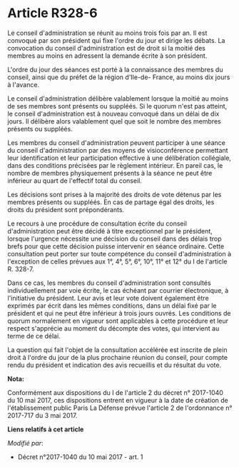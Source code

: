 # Article R328-6

Le conseil d'administration se réunit au moins trois fois par an. Il est convoqué par son président qui fixe l'ordre du jour
et dirige les débats. La convocation du conseil d'administration est de droit si la moitié des membres au moins en adressent
la demande écrite à son président.

L'ordre du jour des séances est porté à la connaissance des membres du conseil, ainsi que du préfet de la région d'Ile-de-
France, au moins dix jours à l'avance.

Le conseil d'administration délibère valablement lorsque la moitié au moins de ses membres sont présents ou suppléés. Si le
quorum n'est pas atteint, le conseil d'administration est à nouveau convoqué dans un délai de dix jours. Il délibère alors
valablement quel que soit le nombre des membres présents ou suppléés.

Les membres du conseil d'administration peuvent participer à une séance du conseil d'administration par des moyens de
visioconférence permettant leur identification et leur participation effective à une délibération collégiale, dans des
conditions précisées par le règlement intérieur. En pareil cas, le nombre de membres physiquement présents à la séance ne
peut être inférieur au quart de l'effectif total du conseil.

Les décisions sont prises à la majorité des droits de vote détenus par les membres présents ou suppléés. En cas de partage
égal des droits, les droits du président sont prépondérants.

Le recours à une procédure de consultation écrite du conseil d'administration peut être décidé à titre exceptionnel par le
président, lorsque l'urgence nécessite une décision du conseil dans des délais trop brefs pour que cette décision puisse
intervenir en séance ordinaire. Cette consultation peut porter sur toute compétence du conseil d'administration à l'exception
de celles prévues aux 1°, 4°, 5°, 6°, 10°, 11° et 12° du I de l'article R. 328-7.

Dans ce cas, les membres du conseil d'administration sont consultés individuellement par voie écrite, le cas échéant par
courrier électronique, à l'initiative du président. Leur avis et leur vote doivent également être exprimés par écrit dans les
mêmes conditions, dans un délai fixé par le président et qui ne peut être inférieur à trois jours ouvrés. Les conditions de
quorum normalement en vigueur sont applicables à cette procédure et leur respect s'apprécie au moment du décompte des votes,
qui intervient au terme de ce délai.

La question qui fait l'objet de la consultation accélérée est inscrite de plein droit à l'ordre du jour de la plus prochaine
réunion du conseil, pour compte rendu du président et indication des avis recueillis et du résultat du vote.

**Nota:**

Conformément aux dispositions du I de l'article 2 du décret n° 2017-1040 du 10 mai 2017, ces dispositions entrent en vigueur
à la date de création de l'établissement public Paris La Défense prévue l'article 2 de l'ordonnance n° 2017-717 du 3 mai
2017.

**Liens relatifs à cet article**

_Modifié par_:

  - Décret n°2017-1040 du 10 mai 2017 - art. 1
